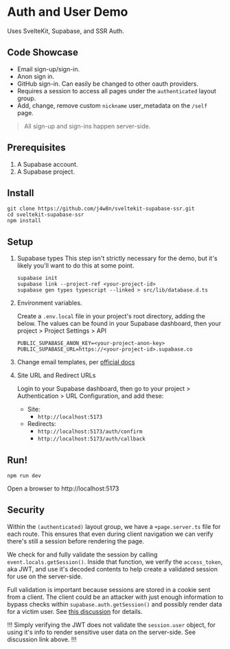 # Auth and User Demo

Uses SvelteKit, Supabase, and SSR Auth.

## Code Showcase

- Email sign-up/sign-in.
- Anon sign in.
- GitHub sign-in. Can easily be changed to other oauth providers.
- Requires a session to access all pages under the `authenticated` layout group.
- Add, change, remove custom `nickname` user_metadata on the `/self` page.

> All sign-up and sign-ins happen server-side.

## Prerequisites

1. A Supabase account.
2. A Supabase project.

## Install

```
git clone https://github.com/j4w8n/sveltekit-supabase-ssr.git
cd sveltekit-supabase-ssr
npm install
```

## Setup

1. Supabase types
    This step isn't strictly necessary for the demo, but it's likely you'll want to do this at some point.
    ```
    supabase init
    supabase link --project-ref <your-project-id>
    supabase gen types typescript --linked > src/lib/database.d.ts
    ```

2. Environment variables.
    
    Create a `.env.local` file in your project's root directory, adding the below. The values can be found in your Supabase dashboard, then your project > Project Settings > API
    ```
    PUBLIC_SUPABASE_ANON_KEY=<your-project-anon-key>
    PUBLIC_SUPABASE_URL=https://<your-project-id>.supabase.co
    ```

3. Change email templates, per [official docs](https://supabase.com/docs/guides/auth/server-side/email-based-auth-with-pkce-flow-for-ssr?framework=sveltekit#update-email-templates-with-url-for-api-endpoint)

4. Site URL and Redirect URLs

    Login to your Supabase dashboard, then go to your project > Authentication > URL Configuration, and add these:
    - Site:
        - `http://localhost:5173`
    - Redirects:
        - `http://localhost:5173/auth/confirm`
        - `http://localhost:5173/auth/callback`

## Run!

```
npm run dev
```

Open a browser to http://localhost:5173

## Security

Within the `(authenticated)` layout group, we have a `+page.server.ts` file for each route. This ensures that even during client navigation we can verify there's still a session before rendering the page.

We check for and fully validate the session by calling `event.locals.getSession()`. Inside that function, we verify the `access_token`, aka JWT, and use it's decoded contents to help create a validated session for use on the server-side.

Full validation is important because sessions are stored in a cookie sent from a client. The client could be an attacker with just enough information to bypass checks within `supabase.auth.getSession()` and possibly render data for a victim user. See [this discussion](https://github.com/orgs/supabase/discussions/23224) for details.

!!! Simply verifying the JWT does not validate the `session.user` object, for using it's info to render sensitive user data on the server-side. See discussion link above. !!!
